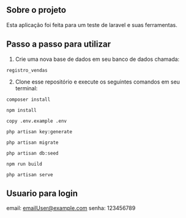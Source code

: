 ## Sobre o projeto

Esta aplicação foi feita para um teste de laravel e suas ferramentas.

## Passo a passo para utilizar
1. Crie uma nova base de dados em seu banco de dados chamada:

```
registro_vendas
```

2. Clone esse repositório e execute os seguintes comandos em seu terminal:

```
composer install
```

```
npm install
```

```
copy .env.example .env
```

```
php artisan key:generate
```

```
php artisan migrate
```

```
php artisan db:seed
```

```
npm run build
```

```
php artisan serve
```
## Usuario para login

email: emailUser@example.com
senha: 123456789
